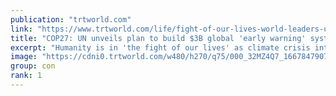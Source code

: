 ```yaml
---
publication: "trtworld.com"
link: "https://www.trtworld.com/life/fight-of-our-lives-world-leaders-urged-to-choose-climate-solidarity-62326"
title: "COP27: UN unveils plan to build $3B global 'early warning' system"
excerpt: "Humanity is in 'the fight of our lives' as climate crisis intensifies droughts, floods and heatwaves, UN chief Antonio Guterres warned leaders at the COP27 climate summit in Egypt."
image: "https://cdni0.trtworld.com/w480/h270/q75/000_32MZ4Q7_1667847907966.jpg"
group: con
rank: 1
---
```

